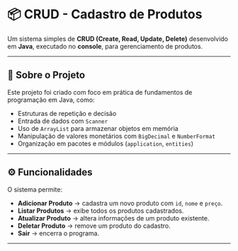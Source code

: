 # 📦 CRUD - Cadastro de Produtos

Um sistema simples de **CRUD (Create, Read, Update, Delete)** desenvolvido em **Java**, executado no **console**, para gerenciamento de produtos.

---

## 🧐 Sobre o Projeto

Este projeto foi criado com foco em prática de fundamentos de programação em Java, como:

- Estruturas de repetição e decisão  
- Entrada de dados com `Scanner`  
- Uso de `ArrayList` para armazenar objetos em memória  
- Manipulação de valores monetários com `BigDecimal` e `NumberFormat`  
- Organização em pacotes e módulos (`application`, `entities`)  

---

## ⚙️ Funcionalidades

O sistema permite:

- **Adicionar Produto** → cadastra um novo produto com `id`, `nome` e `preço`.  
- **Listar Produtos** → exibe todos os produtos cadastrados.  
- **Atualizar Produto** → altera informações de um produto existente.  
- **Deletar Produto** → remove um produto do cadastro.  
- **Sair** → encerra o programa.  

---
